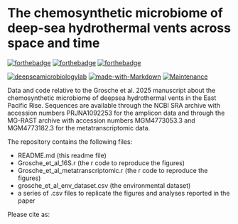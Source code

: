 # The chemosynthetic microbiome of deep-sea hydrothermal vents across space and time
[![forthebadge](https://forthebadge.com/images/badges/cc-by-nd.svg)](https://forthebadge.com)
[![forthebadge](https://forthebadge.com/images/badges/powered-by-coffee.svg)](https://forthebadge.com)
[![forthebadge](https://forthebadge.com/images/badges/built-with-science.svg)](https://forthebadge.com)

[![deepseamicrobiologylab](https://img.shields.io/badge/BY-DeepseaMicrobiologyLab-blue)](https://marine.rutgers.edu/deep-seamicrobiology/)
[![made-with-Markdown](https://img.shields.io/badge/Coded%20in-R-red.svg)](https://www.r-project.org/)
[![Maintenance](https://img.shields.io/badge/Maintained%3F-yes-green.svg)](https://GitHub.com/Naereen/StrapDown.js/graphs/commit-activity)

Data and code relative to the Grosche et al. 2025 manuscript about the chemosynthetic microbiome of deepsea hydrothermal vents in the East Pacific Rise. Sequences are available through the NCBI SRA archive with accession numbers PRJNA1092253 for the amplicon data and through the MG-RAST archive with accession numbers MGM4773053.3 and MGM4773182.3 for the metatranscriptomic data.

The repository contains the following files:

- README.md (this readme file)
- Grosche_et_al_16S.r (the r code to reproduce the figures)
- Grosche_et_al_metatranscriptomic.r (the r code to reproduce the figures)
- grosche_et_al_env_dataset.csv (the environmental dataset)
- a series of .csv files to replicate the figures and analyses reported in the paper

Please cite as:
